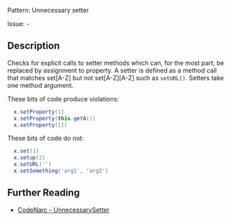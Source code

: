 Pattern: Unnecessary setter

Issue: -

## Description

Checks for explicit calls to setter methods which can, for the most part, be replaced by assignment to property. A setter is defined as a method call that matches set\[A-Z\] but not set\[A-Z\]\[A-Z\] such as `setURL()`. Setters take one method argument.

These bits of code produce violations:

``` groovy
  x.setProperty(1)
  x.setProperty(this.getA())
  x.setProperty([])
```

These bits of code do not:

``` groovy
  x.set(1)
  x.setup(2)
  x.setURL('')
  x.setSomething('arg1', 'arg2')
```

## Further Reading

* [CodeNarc - UnnecessarySetter](http://codenarc.sourceforge.net/codenarc-rules-unnecessary.html#UnnecessarySetter)